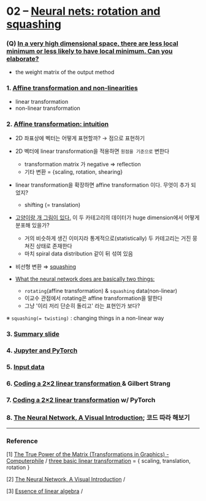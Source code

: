 # 02 – [Neural nets: rotation and squashing](https://youtu.be/0TdAmZUMj2k)


### (Q) [In a very high dimensional space, there are less local minimum or less likely to have local minimum. Can you elaborate?](https://youtu.be/0TdAmZUMj2k)
* the weight matrix of the output method 



### 1. [Affine transformation and non-linearities](https://youtu.be/0TdAmZUMj2k?t=151)
* linear transformation 
* non-linear transformation 


### 2. [Affine transformation: intuition](https://youtu.be/0TdAmZUMj2k?t=222)
* 2D 좌표상에 벡터는 어떻게 표현할까? → 점으로 표현하기 
* 2D 벡터에 linear transformation을 적용하면 ```원점을 기준으로``` 변한다 
  *  transformation matrix 가 negative ⇒  reflection 
  *  기타 변환 = {scaling, rotation, shearing}
* linear transformation을 확장하면 affine transformation 이다. 무엇이 추가 되었지? 
  * shifting (= translation)
* [고양이랑 개 그림이 있다.](https://youtu.be/0TdAmZUMj2k?t=414) 이 두 카테고리의 데이터가 huge dimension에서 어떻게 분포해 있을가?
  * 거의 비슷하게 생긴 이미지라 통계적으로(statistically) 두 카테고리는 거진 뭉쳐진 상태로 존재한다 
  * 마치 spiral data distribution 같이 뒤 섞여 있음

* 비선형 변환 ⇒ [squashing](https://www.google.com/search?q=squashing&bih=2075&biw=1342&hl=ko&sxsrf=ALeKk000YEYEotrePamX0EIBhcebEO6MKw%3A1625178039505&source=hp&ei=tz_eYJu_HPK1mgftkZjQDw&iflsig=AINFCbYAAAAAYN5Nx2OtCizmlyKtpoX-ir7h8pz6-loy&oq=squashing&gs_lcp=Cgdnd3Mtd2l6EAMyBAgjECcyBQgAEMsBMgUIABDLATIFCAAQywEyBQgAEMsBMgUIABDLATIFCAAQywEyBQgAEMsBMgUIABDLATIFCAAQywFQhAhYhAhg2gpoAHAAeACAAWSIAWSSAQMwLjGYAQCgAQKgAQGqAQdnd3Mtd2l6&sclient=gws-wiz&ved=0ahUKEwjb9vT988LxAhXymuYKHe0IBvoQ4dUDCAc&uact=5)
* [What the neural network does are basically two things:](https://youtu.be/0TdAmZUMj2k?t=684)

  * ```rotating```(affine transformation) & ```squashing``` data(non-linear)
  * 이교수 관점에서 rotating은  affine transformation을 말한다 
  * 그냥 '이리 저리 단순히 돌리고' 라는 표현인가 보다?
  

※ ```squashing(= twisting)``` : changing things in a non-linear way


### 3. [Summary slide](https://youtu.be/0TdAmZUMj2k?t=827)

### 4. [Jupyter and PyTorch](https://youtu.be/0TdAmZUMj2k?t=846)


### 5. [Input data](https://youtu.be/0TdAmZUMj2k?t=1127)


### 6. [Coding a 2×2 linear transformation ](https://youtu.be/0TdAmZUMj2k?t=1479)& Gilbert Strang


### 7. [Coding a 2×2 linear transformation]() w/ PyTorch

### 8. [The Neural Network, A Visual Introduction](https://youtu.be/UOvPeC8WOt8); 코드 따라 해보기 

***

### Reference 

[1] [The True Power of the Matrix (Transformations in Graphics) - Computerphile](https://youtu.be/vQ60rFwh2ig) / [three basic linear transformation](https://youtu.be/vQ60rFwh2ig?t=93) = { scaling, translation, rotation }<br/>

[2] [The Neural Network, A Visual Introduction](https://youtu.be/UOvPeC8WOt8) / <br/>

[3] [Essence of linear algebra](https://youtube.com/playlist?list=PLZHQObOWTQDPD3MizzM2xVFitgF8hE_ab) / <br/>

